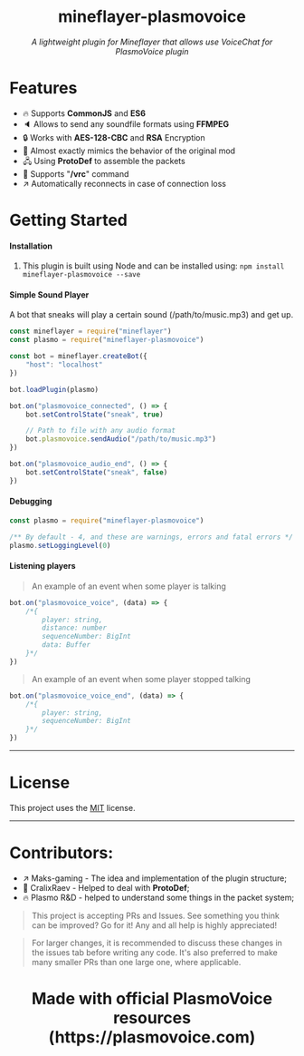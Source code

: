 <h1 align="center">mineflayer-plasmovoice</h1>
<p align="center"><i>A lightweight plugin for Mineflayer that allows use VoiceChat for PlasmoVoice plugin</i></p>

# Features
- 🔥 Supports **CommonJS** and **ES6**
- 🔈 Allows to send any soundfile formats using **FFMPEG**
- 🔒 Works with **AES-128-CBC** and **RSA** Encryption
- 👀 Almost exactly mimics the behavior of the original mod
- 🖧 Using **ProtoDef** to assemble the packets
- 📎 Supports "**/vrc**" command
- ↗ Automatically reconnects in case of connection loss

# Getting Started
#### Installation
1) This plugin is built using Node and can be installed using: ```npm install mineflayer-plasmovoice --save```

#### Simple Sound Player
A bot that sneaks will play a certain sound (/path/to/music.mp3) and get up.
```js
const mineflayer = require("mineflayer")
const plasmo = require("mineflayer-plasmovoice")

const bot = mineflayer.createBot({
    "host": "localhost"
})

bot.loadPlugin(plasmo)

bot.on("plasmovoice_connected", () => {
    bot.setControlState("sneak", true)

    // Path to file with any audio format
    bot.plasmovoice.sendAudio("/path/to/music.mp3")
})

bot.on("plasmovoice_audio_end", () => {
    bot.setControlState("sneak", false)
})
```

#### Debugging
```js
const plasmo = require("mineflayer-plasmovoice")

/** By default - 4, and these are warnings, errors and fatal errors */
plasmo.setLoggingLevel(0)
```

#### Listening players
> An example of an event when some player is talking
```js
bot.on("plasmovoice_voice", (data) => {
    /*{
        player: string,
        distance: number
        sequenceNumber: BigInt
        data: Buffer
    }*/
})
```

> An example of an event when some player stopped talking
```js
bot.on("plasmovoice_voice_end", (data) => {
    /*{
        player: string,
        sequenceNumber: BigInt
    }*/
})
```

---

# License
This project uses the [MIT](https://github.com/Maks-gaming/mineflayer-plasmovoice/blob/master/LICENSE) license.

---

# Contributors:
- ↗ Maks-gaming - The idea and implementation of the plugin structure;
- 📎 CralixRaev - Helped to deal with **ProtoDef**;
- 🔥 Plasmo R&D - helped to understand some things in the packet system;

> This project is accepting PRs and Issues. See something you think can be improved? Go for it! Any and all help is highly appreciated!

> For larger changes, it is recommended to discuss these changes in the issues tab before writing any code. It's also preferred to make many smaller PRs than one large one, where applicable.

<h1 align="center">Made with official PlasmoVoice resources (https://plasmovoice.com)</h1>